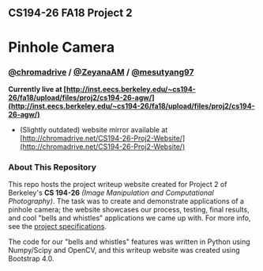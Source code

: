 ## CS194-26 FA18 Project 2
# Pinhole Camera
### [@chromadrive](https://github.com/chromadrive) / [@ZeyanaAM](https://github.com/ZeyanaAM) / [@mesutyang97](https://github.com/mesutyang97)

**Currently live at [http://inst.eecs.berkeley.edu/~cs194-26/fa18/upload/files/proj2/cs194-26-agw/](http://inst.eecs.berkeley.edu/~cs194-26/fa18/upload/files/proj2/cs194-26-agw/)**

* (Slightly outdated) website mirror available at [http://chromadrive.net/CS194-26-Proj2-Website/](http://chromadrive.net/CS194-26-Proj2-Website/)

### About This Repository

This repo hosts the project writeup website created for Project 2 of Berkeley's **CS 194-26** *(Image Manipulation and Computational Photography)*. The task was to create and demonstrate applications of a pinhole camera; the website showcases our process, testing, final results, and cool "bells and whistles" applications we came up with. For more info, see the [project specifications](http://inst.eecs.berkeley.edu/~cs194-26/fa18/hw/proj2/index.html).

The code for our "bells and whistles" features was written in Python using Numpy/Scipy and OpenCV, and this writeup website was created using Bootstrap 4.0. 